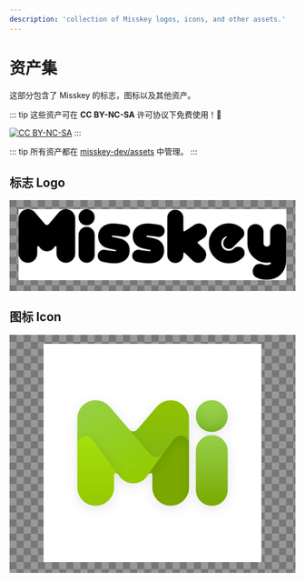```yaml
---
description: 'collection of Misskey logos, icons, and other assets.'
---
```


# 资产集
这部分包含了 Misskey 的标志，图标以及其他资产。


::: tip
这些资产可在 **CC BY-NC-SA** 许可协议下免费使用！🎉

<a rel="license" href="http://creativecommons.org/licenses/by-nc-sa/4.0/"><img alt="CC BY-NC-SA" src="https://i.creativecommons.org/l/by-nc-sa/4.0/88x31.png" /></a>
:::

::: tip
所有资产都在 [misskey-dev/assets](https://github.com/misskey-dev/assets) 中管理。
:::

## 标志 Logo
<a class="asset" href="https://raw.githubusercontent.com/misskey-dev/assets/main/misskey.svg" target="_blank" download>
<img src="https://raw.githubusercontent.com/misskey-dev/assets/main/misskey.svg">
</a>

## 图标 Icon
<a class="asset" href="https://raw.githubusercontent.com/misskey-dev/assets/main/icon.png" target="_blank" download>
<img src="https://raw.githubusercontent.com/misskey-dev/assets/main/icon.png">
</a>

<style>
.asset {
	display: block;
	background-color: #777;
	background-image:
		linear-gradient(45deg, #999 25%, transparent 25%),
		linear-gradient(135deg, #999 25%, transparent 25%),
		linear-gradient(45deg, transparent 75%, #999 75%),
		linear-gradient(135deg, transparent 75%, #999 75%);
	background-size: 25px 25px; /* Must be a square */
	background-position: 0 0, 12.5px 0, 12.5px -12.5px, 0px 12.5px; /* Must be half of one side of the square */
	animation: asset-bg 0.5s linear infinite;

	margin: 1em 0;
	padding: 16px;
	text-align: center;
}

@keyframes asset-bg {
  0% {background-position: 0 0, 12.5px 0, 12.5px -12.5px, 0px 12.5px;}
  100% {background-position: 12.5px 12.5px, 25px 12.5px, 25px 0px, 12.5px 25px;}
}
</style>
